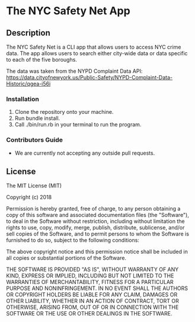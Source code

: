 # The NYC Safety Net App

## Description
The NYC Safety Net is a CLI app that allows users to access NYC crime data. The app allows users to search either city-wide data or data specific to each of the five boroughs.

The data was taken from the NYPD Complaint Data API: https://data.cityofnewyork.us/Public-Safety/NYPD-Complaint-Data-Historic/qgea-i56i

### Installation

1. Clone the repository onto your machine.
2. Run bundle install.
3. Call ./bin/run.rb in your terminal to run the program.

### Contributors Guide

* We are currently not accepting any outside pull requests.

## License

The MIT License (MIT)

Copyright (c) 2018

Permission is hereby granted, free of charge, to any person obtaining a copy of this software and associated documentation files (the "Software"), to deal in the Software without restriction, including without limitation the rights to use, copy, modify, merge, publish, distribute, sublicense, and/or sell copies of the Software, and to permit persons to whom the Software is furnished to do so, subject to the following conditions:

The above copyright notice and this permission notice shall be included in all copies or substantial portions of the Software.

THE SOFTWARE IS PROVIDED "AS IS", WITHOUT WARRANTY OF ANY KIND, EXPRESS OR IMPLIED, INCLUDING BUT NOT LIMITED TO THE WARRANTIES OF MERCHANTABILITY, FITNESS FOR A PARTICULAR PURPOSE AND NONINFRINGEMENT. IN NO EVENT SHALL THE AUTHORS OR COPYRIGHT HOLDERS BE LIABLE FOR ANY CLAIM, DAMAGES OR OTHER LIABILITY, WHETHER IN AN ACTION OF CONTRACT, TORT OR OTHERWISE, ARISING FROM, OUT OF OR IN CONNECTION WITH THE SOFTWARE OR THE USE OR OTHER DEALINGS IN THE SOFTWARE.



